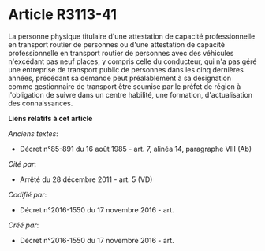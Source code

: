 # Article R3113-41

La personne physique titulaire d'une attestation de capacité professionnelle en transport routier de personnes ou d'une
attestation de capacité professionnelle en transport routier de personnes avec des véhicules n'excédant pas neuf places, y
compris celle du conducteur, qui n'a pas géré une entreprise de transport public de personnes dans les cinq dernières années,
précédant sa demande peut préalablement à sa désignation comme gestionnaire de transport être soumise par le préfet de région
à l'obligation de suivre dans un centre habilité, une formation, d'actualisation des connaissances.

**Liens relatifs à cet article**

_Anciens textes_:

  - Décret n°85-891 du 16 août 1985 - art. 7, alinéa 14, paragraphe VIII  (Ab)

_Cité par_:

  - Arrêté du 28 décembre 2011 - art. 5 (VD)

_Codifié par_:

  - Décret n°2016-1550 du 17 novembre 2016 - art.

_Créé par_:

  - Décret n°2016-1550 du 17 novembre 2016 - art.
